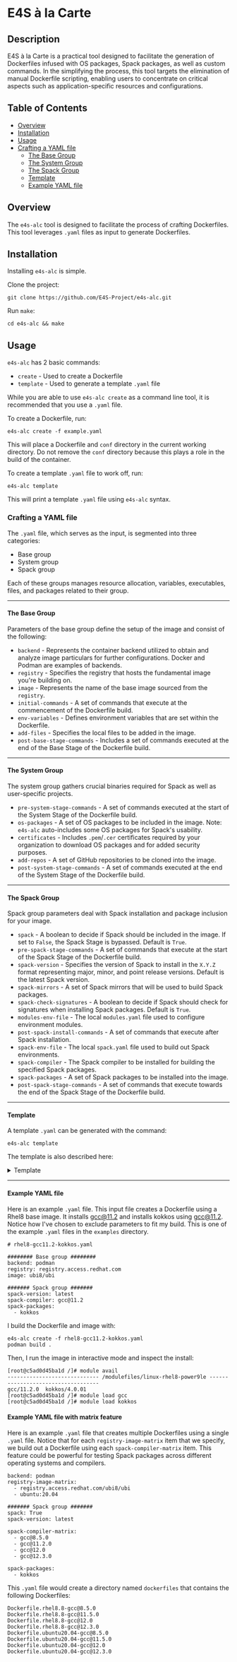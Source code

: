 # E4S à la Carte

## Description

E4S à la Carte is a practical tool designed to facilitate the generation of Dockerfiles infused with OS packages, Spack packages, as well as custom commands. In the simplifying the process, this tool targets the elimination of manual Dockerfile scripting, enabling users to concentrate on critical aspects such as application-specific resources and configurations. 

## Table of Contents

- [Overview](##Overview)
- [Installation](#Installation)
- [Usage](#Usage)
- [Crafting a YAML file](#Crafting-a-YAML-file)
    - [The Base Group](#The-Base-Group)
    - [The System Group](#The-System-Group)
    - [The Spack Group](#The-Spack-Group)
    - [Template](#Template)
    - [Example YAML file](#Example-YAML-file)

## Overview

The `e4s-alc` tool is designed to facilitate the process of crafting Dockerfiles. This tool leverages `.yaml` files as input to generate Dockerfiles.

## Installation

Installing `e4s-alc` is simple.

Clone the project:
```
git clone https://github.com/E4S-Project/e4s-alc.git
```

Run `make`:
```
cd e4s-alc && make
```

## Usage

`e4s-alc` has 2 basic commands:
* `create` - Used to create a Dockerfile
* `template` - Used to generate a template `.yaml` file

While you are able to use `e4s-alc create` as a command line tool, it is recommended that you use a `.yaml` file.

To create a Dockerfile, run:
```
e4s-alc create -f example.yaml
```

This will place a Dockerfile and `conf` directory in the current working directory. Do not remove the `conf` directory because this plays a role in the build of the container.

To create a template `.yaml` file to work off, run:
```
e4s-alc template
```

This will print a template `.yaml` file using `e4s-alc` syntax.

### Crafting a YAML file

The `.yaml` file, which serves as the input, is segmented into three categories: 
* Base group
* System group
* Spack group

Each of these groups manages resource allocation, variables, executables, files, and packages related to their group.

--------
#### The Base Group

Parameters of the base group define the setup of the image and consist of the following: 
* `backend` - Represents the container backend utilized to obtain and analyze image particulars for further configurations. Docker and Podman are examples of backends.
* `registry` - Specifies the registry that hosts the fundamental image you're building on.
* `image` - Represents the name of the base image sourced from the `registry`.
* `initial-commands` - A set of commands that execute at the commencement of the Dockerfile build.
* `env-variables` - Defines environment variables that are set within the Dockerfile. 
* `add-files` - Specifies the local files to be added in the image.
* `post-base-stage-commands` - Includes a set of commands executed at the end of the Base Stage of the Dockerfile build.

--------
#### The System Group

The system group gathers crucial binaries required for Spack as well as user-specific projects.
* `pre-system-stage-commands` - A set of commands executed at the start of the System Stage of the Dockerfile build.
* `os-packages` - A set of OS packages to be included in the image. Note: `e4s-alc` auto-includes some OS packages for Spack's usability.
* `certificates` - Includes `.pem`/`.cer` certificates required by your organization to download OS packages and for added security purposes.
* `add-repos` - A set of GitHub repositories to be cloned into the image.
* `post-system-stage-commands` - A set of commands executed at the end of the System Stage of the Dockerfile build.

--------
#### The Spack Group

Spack group parameters deal with Spack installation and package inclusion for your image.
* `spack` - A boolean to decide if Spack should be included in the image. If set to `False`, the Spack Stage is bypassed. Default is `True`.
* `pre-spack-stage-commands` - A set of commands that execute at the start of the Spack Stage of the Dockerfile build.
* `spack-version` - Specifies the version of Spack to install in the `X.Y.Z` format representing major, minor, and point release versions. Default is the latest Spack version.
* `spack-mirrors` - A set of Spack mirrors that will be used to build Spack packages.
* `spack-check-signatures` - A boolean to decide if Spack should check for signatures when installing Spack packages. Default is `True`.
* `modules-env-file` - The local `modules.yaml` file used to configure environment modules.
* `post-spack-install-commands` - A set of commands that execute after Spack installation.
* `spack-env-file` - The local `spack.yaml` file used to build out Spack environments.
* `spack-compiler` - The Spack compiler to be installed for building the specified Spack packages.
* `spack-packages` - A set of Spack packages to be installed into the image.
* `post-spack-stage-commands` - A set of commands that execute towards the end of the Spack Stage of the Dockerfile build.

--------
#### Template

A template `.yaml` can be generated with the command:
```
e4s-alc template
```

The template is also described here:

<details>
  <summary>Template</summary>

   ```
   ######## Base group ########
   backend:
   registry:
   image:
   
   initial-commands:
     -
   
   env-variables: 
     -
   
   add-files: 
     -
   
   post-base-stage-commands:
     -
   
   ######## System group ########
   pre-system-stage-commands: 
     -
   
   certificates:
     -
   
   os-packages: 
     -
   
   post-system-stage-commands: 
     -
   
   ####### Spack group #######
   spack: True
   
   pre-spack-stage-commands:
     -
   
   spack-version:
   spack-mirrors:
     -

   spack-check-signature: True
   modules-env-file:
   post-spack-install-commands: 
     -
   
   spack-env-file:
   spack-compiler:
   spack-packages: 
     -
   
   post-spack-stage-commands: 
     -
   ```
</details>

--------
#### Example YAML file

Here is an example `.yaml` file. This input file creates a Dockerfile using a Rhel8 base image. It installs gcc@11.2 and installs kokkos using gcc@11.2. Notice how I've chosen to exclude parameters to fit my build. This is one of the example `.yaml` files in the `examples` directory.

```
# rhel8-gcc11.2-kokkos.yaml

######## Base group ########
backend: podman
registry: registry.access.redhat.com
image: ubi8/ubi

####### Spack group #######
spack-version: latest
spack-compiler: gcc@11.2
spack-packages:
  - kokkos
```

I build the Dockerfile and image with:

```
e4s-alc create -f rhel8-gcc11.2-kokkos.yaml
podman build .
``` 

Then, I run the image in interactive mode and inspect the install:
```
[root@c5ad0d45ba1d /]# module avail
----------------------------- /modulefiles/linux-rhel8-power9le -----------------------------------
gcc/11.2.0  kokkos/4.0.01  
[root@c5ad0d45ba1d /]# module load gcc
[root@c5ad0d45ba1d /]# module load kokkos
```

#### Example YAML file with matrix feature

Here is an example `.yaml` file that creates multiple Dockerfiles using a single `.yaml` file. Notice that for each `registry-image-matrix` item that we specify, we build out a Dockerfile using each `spack-compiler-matrix` item. This feature could be powerful for testing Spack packages across different operating systems and compilers.

```
backend: podman
registry-image-matrix:
  - registry.access.redhat.com/ubi8/ubi
  - ubuntu:20.04

####### Spack group #######
spack: True
spack-version: latest

spack-compiler-matrix:
  - gcc@8.5.0 
  - gcc@11.2.0 
  - gcc@12.0
  - gcc@12.3.0

spack-packages: 
  - kokkos
```

This `.yaml` file would create a directory named `dockerfiles` that contains the following Dockerfiles:
```
Dockerfile.rhel8.8-gcc@8.5.0
Dockerfile.rhel8.8-gcc@11.5.0
Dockerfile.rhel8.8-gcc@12.0
Dockerfile.rhel8.8-gcc@12.3.0
Dockerfile.ubuntu20.04-gcc@8.5.0
Dockerfile.ubuntu20.04-gcc@11.5.0
Dockerfile.ubuntu20.04-gcc@12.0
Dockerfile.ubuntu20.04-gcc@12.3.0
```
